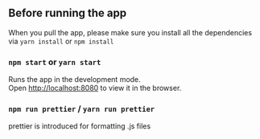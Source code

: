 ## Before running the app

When you pull the app, please make sure you install all the dependencies via `yarn install` or `npm install`

### `npm start` or `yarn start`

Runs the app in the development mode.<br>
Open [http://localhost:8080](http://localhost:8080) to view it in the browser.

### `npm run prettier` / `yarn run prettier`

prettier is introduced for formatting .js files


